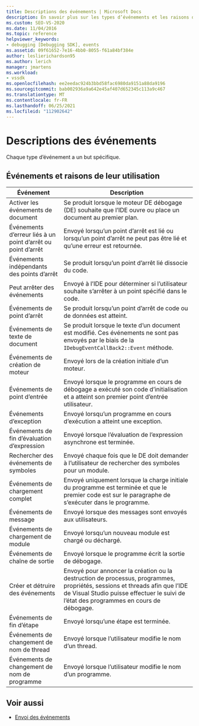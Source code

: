 ```yaml
---
title: Descriptions des événements | Microsoft Docs
description: En savoir plus sur les types d’événements et les raisons de leur utilisation. Chaque type d’événement a un but spécifique.
ms.custom: SEO-VS-2020
ms.date: 11/04/2016
ms.topic: reference
helpviewer_keywords:
- debugging [Debugging SDK], events
ms.assetid: 09f61652-7e16-4bb0-8055-f61a84bf384e
author: leslierichardson95
ms.author: lerich
manager: jmartens
ms.workload:
- vssdk
ms.openlocfilehash: ee2eedac924b3bbd58fac6980da9151a88da9196
ms.sourcegitcommit: bab002936a9a642e45af407d652345c113a9c467
ms.translationtype: MT
ms.contentlocale: fr-FR
ms.lasthandoff: 06/25/2021
ms.locfileid: "112902642"
---
```

# <a name="event-descriptions"></a>Descriptions des événements
Chaque type d’événement a un but spécifique.

## <a name="events-and-the-reasons-for-their-use"></a>Événements et raisons de leur utilisation

|Événement|Description|
|-----------|-----------------|
|Activer les événements de document|Se produit lorsque le moteur DE débogage (DE) souhaite que l’IDE ouvre ou place un document au premier plan.|
|Événements d’erreur liés à un point d’arrêt ou point d’arrêt|Envoyé lorsqu’un point d’arrêt est lié ou lorsqu’un point d’arrêt ne peut pas être lié et qu’une erreur est retournée.|
|Événements indépendants des points d’arrêt|Se produit lorsqu’un point d’arrêt lié dissocie du code.|
|Peut arrêter des événements|Envoyé à l’IDE pour déterminer si l’utilisateur souhaite s’arrêter à un point spécifié dans le code.|
|Événements de point d’arrêt|Se produit lorsqu’un point d’arrêt de code ou de données est atteint.|
|Événements de texte de document|Se produit lorsque le texte d’un document est modifié. Ces événements ne sont pas envoyés par le biais de la `IDebugEventCallBack2::Event` méthode.|
|Événements de création de moteur|Envoyé lors de la création initiale d’un moteur.|
|Événements de point d’entrée|Envoyé lorsque le programme en cours de débogage a exécuté son code d’initialisation et a atteint son premier point d’entrée utilisateur.|
|Événements d’exception|Envoyé lorsqu’un programme en cours d’exécution a atteint une exception.|
|Événements de fin d’évaluation d’expression|Envoyé lorsque l’évaluation de l’expression asynchrone est terminée.|
|Rechercher des événements de symboles|Envoyé chaque fois que le DE doit demander à l’utilisateur de rechercher des symboles pour un module.|
|Événements de chargement complet|Envoyé uniquement lorsque la charge initiale du programme est terminée et que le premier code est sur le paragraphe de s’exécuter dans le programme.|
|Événements de message|Envoyé lorsque des messages sont envoyés aux utilisateurs.|
|Événements de chargement de module|Envoyé lorsqu’un nouveau module est chargé ou déchargé.|
|Événements de chaîne de sortie|Envoyé lorsque le programme écrit la sortie de débogage.|
|Créer et détruire des événements|Envoyé pour annoncer la création ou la destruction de processus, programmes, propriétés, sessions et threads afin que l’IDE de Visual Studio puisse effectuer le suivi de l’état des programmes en cours de débogage.|
|Événements de fin d’étape|Envoyé lorsqu’une étape est terminée.|
|Événements de changement de nom de thread|Envoyé lorsque l’utilisateur modifie le nom d’un thread.|
|Événements de changement de nom de programme|Envoyé lorsque l’utilisateur modifie le nom d’un programme.|

## <a name="see-also"></a>Voir aussi
- [Envoi des événements](../../extensibility/debugger/sending-events.md)

